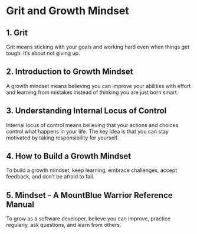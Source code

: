 # Grit and Growth Mindset

## 1. Grit
Grit means sticking with your goals and working hard even when things get tough. It’s about not giving up.

## 2. Introduction to Growth Mindset
A growth mindset means believing you can improve your abilities with effort and learning from mistakes instead of thinking you are just born smart.

## 3. Understanding Internal Locus of Control
Internal locus of control means believing that your actions and choices control what happens in your life. The key idea is that you can stay motivated by taking responsibility for yourself.

## 4. How to Build a Growth Mindset
To build a growth mindset, keep learning, embrace challenges, accept feedback, and don’t be afraid to fail.

## 5. Mindset - A MountBlue Warrior Reference Manual
To grow as a software developer, believe you can improve, practice regularly, ask questions, and learn from others.
